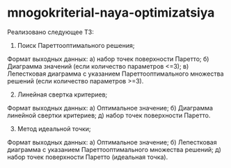 # mnogokriterial-naya-optimizatsiya
Реализовано следующее ТЗ:
1.	Поиск Пареттооптимального решения;

Формат выходных данных:
а) набор точек поверхности Паретто; 
б) Диаграмма значений (если количество параметров <=3); 
в) Лепестковая диаграмма с указанием Пареттооптимального множества решений (если количество параметров >=3).

2.	Линейная свертка критериев;


Формат выходных данных:
а) Оптимальное значение; 
б) Диаграмма линейной свертки критериев; 
д) набор точек поверхности Паретто. 

3.	Метод идеальной точки;


Формат выходных данных:
а) Оптимальное значение; 
б) Лепестковая диаграмма с указанием Пареттооптимального множества решений; 
д) набор точек поверхности Паретто (идеальная точка). 
